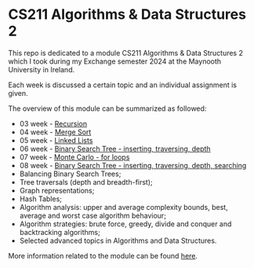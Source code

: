 # CS211 Algorithms & Data Structures 2

This repo is dedicated to a module CS211 Algorithms & Data Structures 2 which I took during my Exchange semester 2024 at the Maynooth University in Ireland.

Each week is discussed a certain topic and an individual assignment is given.

The overview of this module can be summarized as followed:
- 03 week - [Recursion](https://github.com/tmshts/dsa/tree/main/03_week)
- 04 week - [Merge Sort](https://github.com/tmshts/dsa/tree/main/04_week)
- 05 week - [Linked Lists](https://github.com/tmshts/dsa/tree/main/05_week)
- 06 week - [Binary Search Tree - inserting, traversing, depth](https://github.com/tmshts/dsa/tree/main/06_week)
- 07 week - [Monte Carlo - for loops](https://github.com/tmshts/Algorithms_and_Data_Structures/tree/main/07_week)
- 08 week - [Binary Search Tree - inserting, traversing, depth, searching](https://github.com/tmshts/Algorithms_and_Data_Structures/tree/main/08_week)
- Balancing Binary Search Trees;
- Tree traversals (depth and breadth-first);
- Graph representations;
- Hash Tables;
- Algorithm analysis: upper and average complexity bounds, best, average and worst case algorithm behaviour;
- Algorithm strategies: brute force, greedy, divide and conquer and backtracking algorithms;
- Selected advanced topics in Algorithms and Data Structures.

More information related to the module can be found [here](https://www.maynoothuniversity.ie/node/544608).
